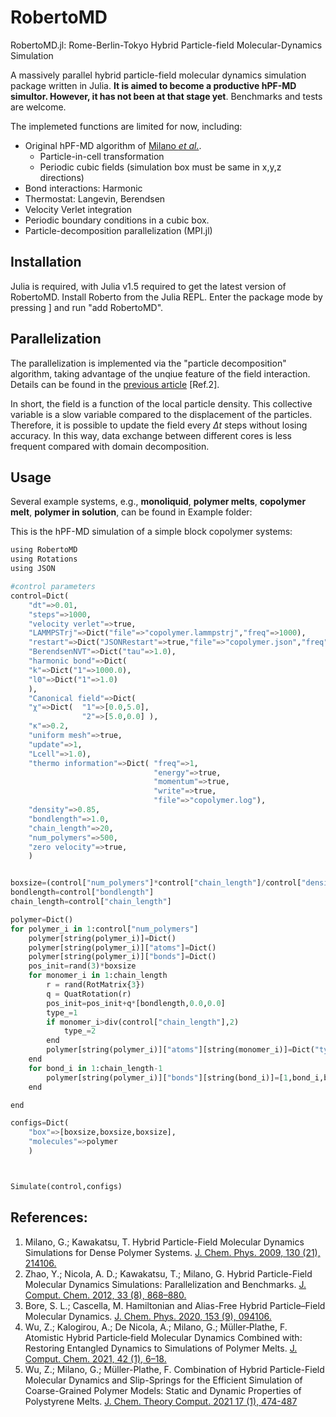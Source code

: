 # RobertoMD

RobertoMD.jl: Rome-Berlin-Tokyo Hybrid Particle-field Molecular-Dynamics Simulation

A massively parallel hybrid particle-field molecular dynamics simulation package written in Julia. **It is aimed to become a productive hPF-MD simultor. However, it has not been at that stage yet**. Benchmarks and tests are welcome.

The implemeted functions are limited for now, including:

* Original hPF-MD algorithm of [Milano *et al.*](https://doi.org/10.1063/1.3142103).
    * Particle-in-cell transformation
    * Periodic cubic fields (simulation box must be same in x,y,z directions)
* Bond interactions: Harmonic
* Thermostat: Langevin, Berendsen
* Velocity Verlet integration
* Periodic boundary conditions in a cubic box.
* Particle-decomposition parallelization (MPI.jl)

## Installation

Julia is required, with Julia v1.5 required to get the latest version of RobertoMD. Install Roberto from the Julia REPL. Enter the package mode by pressing ] and run "add RobertoMD".

## Parallelization
The parallelization is implemented via the "particle decomposition" algorithm, taking advantage of the unqiue feature of the field interaction. Details can be found in the [previous article](https://doi.org/10.1002/jcc.22883) [Ref.2].

In short, the field is a function of the local particle density. This collective variable is a slow variable compared to the displacement of the particles. Therefore, it is possible to update the field every $\Delta t$ steps without losing accuracy. In this way, data exchange between different cores is less frequent compared with domain decomposition.

## Usage

Several example systems, e.g., **monoliquid**, **polymer melts**, **copolymer melt**, **polymer in solution**, can be found in Example folder:

This is the hPF-MD simulation of a simple block copolymer systems:

```python
using RobertoMD
using Rotations
using JSON

#control parameters
control=Dict(
    "dt"=>0.01,
    "steps"=>1000,
    "velocity verlet"=>true,
    "LAMMPSTrj"=>Dict("file"=>"copolymer.lammpstrj","freq"=>1000),
    "restart"=>Dict("JSONRestart"=>true,"file"=>"copolymer.json","freq"=>1000),
    "BerendsenNVT"=>Dict("tau"=>1.0),
    "harmonic bond"=>Dict(
    "k"=>Dict("1"=>1000.0),
    "l0"=>Dict("1"=>1.0)
    ),
    "Canonical field"=>Dict(
    "χ"=>Dict(  "1"=>[0.0,5.0],
                "2"=>[5.0,0.0] ),
    "κ"=>0.2,
    "uniform mesh"=>true,
    "update"=>1,
    "Lcell"=>1.0),
    "thermo information"=>Dict( "freq"=>1,
                                "energy"=>true,
                                "momentum"=>true,
                                "write"=>true,
                                "file"=>"copolymer.log"),
    "density"=>0.85,
    "bondlength"=>1.0,
    "chain_length"=>20,
    "num_polymers"=>500,
    "zero velocity"=>true,
    )


boxsize=(control["num_polymers"]*control["chain_length"]/control["density"])^(1.0/3)
bondlength=control["bondlength"]
chain_length=control["chain_length"]

polymer=Dict()
for polymer_i in 1:control["num_polymers"]
    polymer[string(polymer_i)]=Dict()
    polymer[string(polymer_i)]["atoms"]=Dict()
    polymer[string(polymer_i)]["bonds"]=Dict()
    pos_init=rand(3)*boxsize
    for monomer_i in 1:chain_length
        r = rand(RotMatrix{3})
        q = QuatRotation(r)
        pos_init=pos_init+q*[bondlength,0.0,0.0]
        type_=1
        if monomer_i>div(control["chain_length"],2)
            type_=2
        end
        polymer[string(polymer_i)]["atoms"][string(monomer_i)]=Dict("type"=>type_,"mass"=>1,"coords"=>pos_init)
    end
    for bond_i in 1:chain_length-1
        polymer[string(polymer_i)]["bonds"][string(bond_i)]=[1,bond_i,bond_i+1]
    end

end

configs=Dict(
    "box"=>[boxsize,boxsize,boxsize],
    "molecules"=>polymer
    )



Simulate(control,configs)
```

## References:

1. Milano, G.; Kawakatsu, T. Hybrid Particle-Field Molecular Dynamics Simulations for Dense Polymer Systems. [J. Chem. Phys. 2009, 130 (21), 214106.](https://doi.org/10.1063/1.3142103)
2. Zhao, Y.; Nicola, A. D.; Kawakatsu, T.; Milano, G. Hybrid Particle-Field Molecular Dynamics Simulations: Parallelization and Benchmarks. [J. Comput. Chem. 2012, 33 (8), 868–880.](https://doi.org/10.1002/jcc.22883)
3. Bore, S. L.; Cascella, M. Hamiltonian and Alias-Free Hybrid Particle–Field Molecular Dynamics. [J. Chem. Phys. 2020, 153 (9), 094106.](https://doi.org/10.1063/5.0020733)
4. Wu, Z.; Kalogirou, A.; De Nicola, A.; Milano, G.; Müller‐Plathe, F. Atomistic Hybrid Particle‐field Molecular Dynamics Combined with: Restoring Entangled Dynamics to Simulations of Polymer Melts. [J. Comput. Chem. 2021, 42 (1), 6–18.](https://doi.org/10.1002/jcc.26428)
5. Wu, Z.; Milano, G.; Müller-Plathe, F. Combination of Hybrid Particle-Field Molecular Dynamics and Slip-Springs for the Efficient Simulation of Coarse-Grained Polymer Models: Static and Dynamic Properties of Polystyrene Melts. [J. Chem. Theory Comput. 2021 17 (1), 474-487](https://doi.org/10.1021/acs.jctc.0c00954)